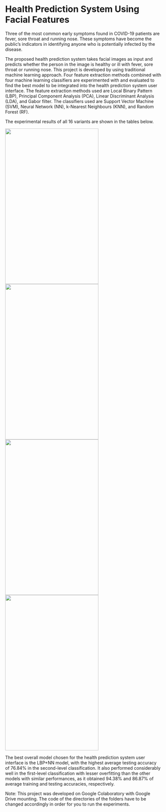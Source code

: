 # Health Prediction System Using Facial Features

Three of the most common early symptoms found in COVID-19 patients are fever, sore throat and running nose. These symptoms have become the public’s indicators in identifying anyone who is potentially infected by the disease.

The proposed health prediction system takes facial images as input and predicts whether the person in the image is healthy or ill with fever, sore throat or running nose. This project is developed by using traditional machine learning approach. Four feature extraction methods combined with four machine learning classifiers are experimented with and evaluated to find the best model to be integrated into the health prediction system user interface. The feature extraction methods used are Local Binary Pattern (LBP),
Principal Component Analysis (PCA), Linear Discriminant Analysis (LDA), and Gabor filter. The classifiers used are Support Vector Machine (SVM), Neural Network (NN), k-Nearest Neighbours (KNN), and Random Forest (RF).

The experimental results of all 16 variants are shown in the tables below.

<img src="https://user-images.githubusercontent.com/60749950/134399116-2b983bab-2c3c-4ff6-990e-278f88834b6f.png" width="300" height="500"> <img src="https://user-images.githubusercontent.com/60749950/134398407-3aba83b0-95f3-4850-a3c2-5b358b27265c.png" width="300" height="500"> <img src="https://user-images.githubusercontent.com/60749950/134398487-eafca0b0-640a-4dae-8b37-59815d37f2b2.png" width="300" height="500"> <img src="https://user-images.githubusercontent.com/60749950/134398539-1fd37deb-d2a1-45dc-b963-0c2d9aabdee2.png" width="300" height="500">

The best overall model chosen for the health prediction system user interface is the LBP+NN model, with the highest average testing accuracy of 76.84% in the second-level classification. It also performed considerably well in the first-level classification with lesser overfitting than the other models with similar performances, as it obtained 94.38% and 86.87% of average training and testing accuracies, respectively.

Note: This project was developed on Google Colaboratory with Google Drive mounting. The code of the directories of the folders have to be changed accordingly in order for you to run the experiments.



